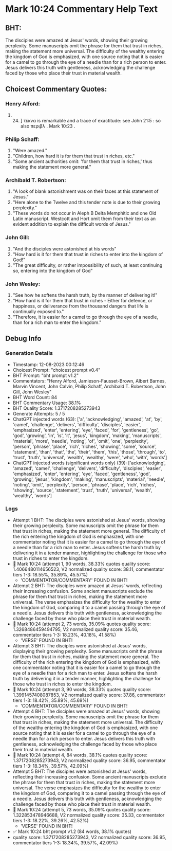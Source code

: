 # Mark 10:24 Commentary Help Text

## BHT:
The disciples were amazed at Jesus' words, showing their growing perplexity. Some manuscripts omit the phrase for them that trust in riches, making the statement more universal. The difficulty of the wealthy entering the kingdom of God is emphasized, with one source noting that it is easier for a camel to go through the eye of a needle than for a rich person to enter. Jesus delivers this truth with gentleness, acknowledging the challenge faced by those who place their trust in material wealth.

## Choicest Commentary Quotes:
### Henry Alford:
1.  24. ] τέκνα is remarkable and a trace of exactitude: see John 21:5 : so also περιβλ . Mark 10:23 .


### Philip Schaff:
1. "Were amazed."
2. "Children, how hard it is for them that trust in riches, etc."
3. "Some ancient authorities omit: 'for them that trust in riches,' thus making the statement more general."

### Archibald T. Robertson:
1. "A look of blank astonishment was on their faces at this statement of Jesus."
2. "Here alone to the Twelve and this tender note is due to their growing perplexity."
3. "These words do not occur in Aleph B Delta Memphitic and one Old Latin manuscript. Westcott and Hort omit them from their text as an evident addition to explain the difficult words of Jesus."

### John Gill:
1. "And the disciples were astonished at his words"
2. "How hard is it for them that trust in riches to enter into the kingdom of God!"
3. "The great difficulty, or rather impossibility of such, at least continuing so, entering into the kingdom of God"

### John Wesley:
1. "See how he softens the harsh truth, by the manner of delivering it!"
2. "How hard is it for them that trust in riches - Either for defence, or happiness, or deliverance from the thousand dangers that life is continually exposed to."
3. "Therefore, it is easier for a camel to go through the eye of a needle, than for a rich man to enter the kingdom."


## Debug Info
### Generation Details
- Timestamp: 12-08-2023 00:12:46
- Choicest Prompt: "choicest prompt v0.4"
- BHT Prompt: "bht prompt v1.2"
- Commentators: "Henry Alford, Jamieson-Fausset-Brown, Albert Barnes, Marvin Vincent, John Calvin, Philip Schaff, Archibald T. Robertson, John Gill, John Wesley"
- BHT Word Count: 84
- BHT Commentary Usage: 38.1%
- BHT Quality Score: 1.3717208285273943
- Generate Attempts: 5 / 5
- ChatGPT injected words (63):
	['a', 'acknowledging', 'amazed', 'at', 'by', 'camel', 'challenge', 'delivers', 'difficulty', 'disciples', 'easier', 'emphasized', 'enter', 'entering', 'eye', 'faced', 'for', 'gentleness', 'go', 'god', 'growing', 'in', 'is', 'it', 'jesus', 'kingdom', 'making', 'manuscripts', 'material', 'more', 'needle', 'noting', 'of', 'omit', 'one', 'perplexity', 'person', 'phrase', 'place', 'rich', 'riches', 'showing', 'some', 'source', 'statement', 'than', 'that', 'the', 'their', 'them', 'this', 'those', 'through', 'to', 'trust', 'truth', 'universal', 'wealth', 'wealthy', 'were', 'who', 'with', 'words']
- ChatGPT injected words (significant words only) (39):
	['acknowledging', 'amazed', 'camel', 'challenge', 'delivers', 'difficulty', 'disciples', 'easier', 'emphasized', 'enter', 'entering', 'eye', 'faced', 'gentleness', 'god', 'growing', 'jesus', 'kingdom', 'making', 'manuscripts', 'material', 'needle', 'noting', 'omit', 'perplexity', 'person', 'phrase', 'place', 'rich', 'riches', 'showing', 'source', 'statement', 'trust', 'truth', 'universal', 'wealth', 'wealthy', 'words']

### Logs
- Attempt 1 BHT: The disciples were astonished at Jesus' words, showing their growing perplexity. Some manuscripts omit the phrase for them that trust in riches, making the statement more general. The difficulty of the rich entering the kingdom of God is emphasized, with one commentator noting that it is easier for a camel to go through the eye of a needle than for a rich man to enter. Jesus softens the harsh truth by delivering it in a tender manner, highlighting the challenge for those who trust in riches to enter the kingdom.
- 🔄 Mark 10:24 (attempt 1, 90 words, 38.33% quotes quality score: 1.4066480114656523, V2 normalized quality score: 38.11, commentator tiers 1-3: 18.55%, 35.89%, 45.57%) 
	- 'COMMENTATOR/COMMENTARY' FOUND IN BHT!
- Attempt 2 BHT: The disciples were amazed at Jesus' words, reflecting their increasing confusion. Some ancient manuscripts exclude the phrase for them that trust in riches, making the statement more universal. The verse emphasizes the difficulty for the wealthy to enter the kingdom of God, comparing it to a camel passing through the eye of a needle. Jesus delivers this truth with gentleness, acknowledging the challenge faced by those who place their trust in material wealth.
- 🔄 Mark 10:24 (attempt 2, 73 words, 35.09% quotes quality score: 1.3268486459494795, V2 normalized quality score: 35.46, commentator tiers 1-3: 18.23%, 40.18%, 41.58%) 
	- 'VERSE' FOUND IN BHT!
- Attempt 3 BHT: The disciples were astonished at Jesus' words, displaying their growing perplexity. Some manuscripts omit the phrase for them that trust in riches, making the statement more general. The difficulty of the rich entering the kingdom of God is emphasized, with one commentator noting that it is easier for a camel to go through the eye of a needle than for a rich man to enter. Jesus softens the harsh truth by delivering it in a tender manner, highlighting the challenge for those who trust in riches to enter the kingdom.
- 🔄 Mark 10:24 (attempt 3, 90 words, 38.33% quotes quality score: 1.3991457408087853, V2 normalized quality score: 37.86, commentator tiers 1-3: 18.42%, 35.89%, 45.69%) 
	- 'COMMENTATOR/COMMENTARY' FOUND IN BHT!
- Attempt 4 BHT: The disciples were amazed at Jesus' words, showing their growing perplexity. Some manuscripts omit the phrase for them that trust in riches, making the statement more universal. The difficulty of the wealthy entering the kingdom of God is emphasized, with one source noting that it is easier for a camel to go through the eye of a needle than for a rich person to enter. Jesus delivers this truth with gentleness, acknowledging the challenge faced by those who place their trust in material wealth.
- 🔄 Mark 10:24 (attempt 4, 84 words, 38.1% quotes quality score: 1.3717208285273943, V2 normalized quality score: 36.95, commentator tiers 1-3: 18.34%, 39.57%, 42.09%)
- Attempt 5 BHT: The disciples were astonished at Jesus' words, reflecting their increasing confusion. Some ancient manuscripts exclude the phrase for them that trust in riches, making the statement more universal. The verse emphasizes the difficulty for the wealthy to enter the kingdom of God, comparing it to a camel passing through the eye of a needle. Jesus delivers this truth with gentleness, acknowledging the challenge faced by those who place their trust in material wealth.
- 🔄 Mark 10:24 (attempt 5, 73 words, 35.09% quotes quality score: 1.322853478946688, V2 normalized quality score: 35.33, commentator tiers 1-3: 18.22%, 39.26%, 42.52%) 
	- 'VERSE' FOUND IN BHT!
- ✅ Mark 10:24 bht prompt v1.2 (84 words, 38.1% quotes)
- quality score: 1.3717208285273943, V2 normalized quality score: 36.95, commentator tiers 1-3: 18.34%, 39.57%, 42.09%)